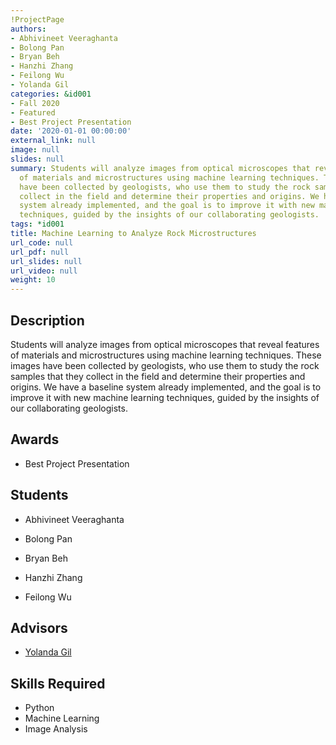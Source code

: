 ```yaml
---
!ProjectPage
authors:
- Abhivineet Veeraghanta
- Bolong Pan
- Bryan Beh
- Hanzhi Zhang
- Feilong Wu
- Yolanda Gil
categories: &id001
- Fall 2020
- Featured
- Best Project Presentation
date: '2020-01-01 00:00:00'
external_link: null
image: null
slides: null
summary: Students will analyze images from optical microscopes that reveal features
  of materials and microstructures using machine learning techniques. These images
  have been collected by geologists, who use them to study the rock samples that they
  collect in the field and determine their properties and origins. We have a baseline
  system already implemented, and the goal is to improve it with new machine learning
  techniques, guided by the insights of our collaborating geologists.
tags: *id001
title: Machine Learning to Analyze Rock Microstructures
url_code: null
url_pdf: null
url_slides: null
url_video: null
weight: 10
---
```

## Description

Students will analyze images from optical microscopes that reveal features of materials and microstructures using machine learning techniques. These images have been collected by geologists, who use them to study the rock samples that they collect in the field and determine their properties and origins. We have a baseline system already implemented, and the goal is to improve it with new machine learning techniques, guided by the insights of our collaborating geologists.



## Awards
* Best Project Presentation





## Students

* Abhivineet Veeraghanta

* Bolong Pan

* Bryan Beh

* Hanzhi Zhang

* Feilong Wu

## Advisors

* [Yolanda Gil](../../../author/yolanda-gil)

## Skills Required


* Python
* Machine Learning
* Image Analysis